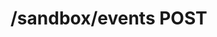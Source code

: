 #  /sandbox/events POST

<api-endpoint openapi-path="../../resources/openapi.yaml" method="POST" endpoint="/sandbox/events"/>